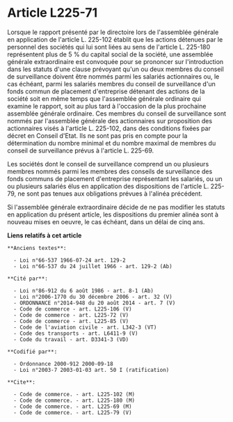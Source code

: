 # Article L225-71

Lorsque le rapport présenté par le directoire lors de l'assemblée générale en application de l'article L. 225-102 établit que
les actions détenues par le personnel des sociétés qui lui sont liées au sens de l'article L. 225-180 représentent plus de 5
% du capital social de la société, une assemblée générale extraordinaire est convoquée pour se prononcer sur l'introduction
dans les statuts d'une clause prévoyant qu'un ou deux membres du conseil de surveillance doivent être nommés parmi les
salariés actionnaires ou, le cas échéant, parmi les salariés membres du conseil de surveillance d'un fonds commun de
placement d'entreprise détenant des actions de la société soit en même temps que l'assemblée générale ordinaire qui examine
le rapport, soit au plus tard à l'occasion de la plus prochaine assemblée générale ordinaire. Ces membres du conseil de
surveillance sont nommés par l'assemblée générale des actionnaires sur proposition des actionnaires visés à l'article L.
225-102, dans des conditions fixées par décret en Conseil d'Etat. Ils ne sont pas pris en compte pour la détermination du
nombre minimal et du nombre maximal de membres du conseil de surveillance prévus à l'article L. 225-69.

Les sociétés dont le conseil de surveillance comprend un ou plusieurs membres nommés parmi les membres des conseils de
surveillance des fonds communs de placement d'entreprise représentant les salariés, ou un ou plusieurs salariés élus en
application des dispositions de l'article L. 225-79, ne sont pas tenues aux obligations prévues à l'alinéa précédent.

Si l'assemblée générale extraordinaire décide de ne pas modifier les statuts en application du présent article, les
dispositions du premier alinéa sont à nouveau mises en oeuvre, le cas échéant, dans un délai de cinq ans.

**Liens relatifs à cet article**

	**Anciens textes**:

	  - Loi n°66-537 1966-07-24 art. 129-2
	  - Loi n°66-537 du 24 juillet 1966 - art. 129-2 (Ab)

	**Cité par**:

	  - Loi n°86-912 du 6 août 1986 - art. 8-1 (Ab)
	  - Loi n°2006-1770 du 30 décembre 2006 - art. 32 (V)
	  - ORDONNANCE n°2014-948 du 20 août 2014 - art. 7 (V)
	  - Code de commerce - art. L225-106 (V)
	  - Code de commerce - art. L225-72 (V)
	  - Code de commerce - art. L225-85 (V)
	  - Code de l'aviation civile - art. L342-3 (VT)
	  - Code des transports - art. L6411-9 (V)
	  - Code du travail - art. D3341-3 (VD)

	**Codifié par**:

	  - Ordonnance 2000-912 2000-09-18
	  - Loi n°2003-7 2003-01-03 art. 50 I (ratification)

	**Cite**:

	  - Code de commerce. - art. L225-102 (M)
	  - Code de commerce. - art. L225-180 (M)
	  - Code de commerce. - art. L225-69 (M)
	  - Code de commerce. - art. L225-79 (V)
